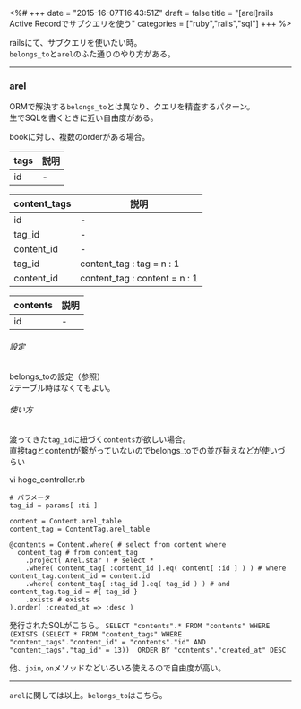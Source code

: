 <%#
+++
date = "2015-16-07T16:43:51Z"
draft = false
title = "[arel]rails Active Recordでサブクエリを使う"
categories = ["ruby","rails","sql"]
+++
%>

railsにて、サブクエリを使いたい時。<br>
`belongs_to`と`arel`のふた通りのやり方がある。<br>


************

### arel

ORMで解決する`belongs_to`とは異なり、クエリを精査するパターン。<br>
生でSQLを書くときに近い自由度がある。

bookに対し、複数のorderがある場合。

| tags | 説明 |
| --- | --- |
| id | - |

| content_tags | 説明 |
| --- | --- |
| id | - |
| tag_id | - |
| content_id | - |
| tag_id | content_tag : tag = n : 1 |
| content_id | content_tag : content = n : 1 |

| contents | 説明 |
| --- | --- |
| id | - |



###### 設定

belongs_toの設定（参照）<br>
2テーブル時はなくてもよい。


###### 使い方

渡ってきた`tag_id`に紐づく`contents`が欲しい場合。<br>
直接tagとcontentが繋がっていないのでbelongs_toでの並び替えなどが使いづらい


vi hoge_controller.rb

```
# パラメータ
tag_id = params[ :ti ]

content = Content.arel_table
content_tag = ContentTag.arel_table

@contents = Content.where( # select from content where
  content_tag # from content_tag
    .project( Arel.star ) # select *
    .where( content_tag[ :content_id ].eq( content[ :id ] ) ) # where content_tag.content_id = content.id
    .where( content_tag[ :tag_id ].eq( tag_id ) ) # and content_tag.tag_id = #{ tag_id }
    .exists # exists
).order( :created_at => :desc )
```

発行されたSQLがこちら。
`SELECT "contents".* FROM "contents" WHERE (EXISTS (SELECT * FROM "content_tags" WHERE "content_tags"."content_id" = "contents"."id" AND "content_tags"."tag_id" = 13))  ORDER BY "contents"."created_at" DESC`

他、`join`, `on`メソッドなどいろいろ使えるので自由度が高い。

***********

`arel`に関しては以上。`belongs_to`はこちら。

